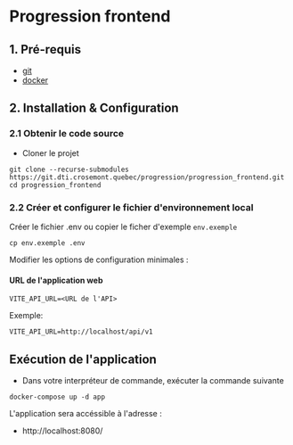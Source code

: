 # Progression frontend

## 1. Pré-requis
- [git](https://git-scm.com/downloads)
- [docker](https://www.docker.com/)

## 2. Installation & Configuration 

### 2.1 Obtenir le code source

- Cloner le projet
```
git clone --recurse-submodules https://git.dti.crosemont.quebec/progression/progression_frontend.git
cd progression_frontend
```

### 2.2 Créer et configurer le fichier d'environnement local
Créer le fichier .env ou copier le ficher d'exemple `env.exemple`
```
cp env.exemple .env
```

Modifier les options de configuration minimales :

#### URL de l'application web

```
VITE_API_URL=<URL de l'API>
```

Exemple:
```
VITE_API_URL=http://localhost/api/v1
```

## Exécution de l'application

- Dans votre interpréteur de commande, exécuter la commande suivante
```
docker-compose up -d app
```

L'application sera accéssible à l'adresse :
- http://localhost:8080/
